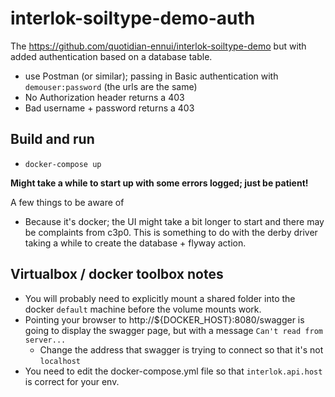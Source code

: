 # interlok-soiltype-demo-auth

The https://github.com/quotidian-ennui/interlok-soiltype-demo but with added authentication based on a database table.

* use Postman (or similar); passing in Basic authentication with `demouser:password` (the urls are the same)
* No Authorization header returns a 403
* Bad username + password returns a 403

## Build and run

* ```docker-compose up```

__Might take a while to start up with some errors logged; just be patient!__

A few things to be aware of
* Because it's docker; the UI might take a bit longer to start and there may be complaints from c3p0. This is something to do with the derby driver taking a while to create the database + flyway action.


## Virtualbox / docker toolbox notes

* You will probably need to explicitly mount a shared folder into the docker `default` machine before the volume mounts work.
* Pointing your browser to http://${DOCKER_HOST}:8080/swagger is going to display the swagger page, but with a message `Can't read from server...`
    * Change the address that swagger is trying to connect so that it's not `localhost`
* You need to edit the docker-compose.yml file so that `interlok.api.host` is correct for your env.
